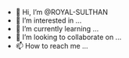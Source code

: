 - 👋 Hi, I’m @ROYAL-SULTHAN
- 👀 I’m interested in ...
- 🌱 I’m currently learning ...
- 💞️ I’m looking to collaborate on ...
- 📫 How to reach me ...

<!---
ROYAL-SULTHAN/ROYAL-SULTHAN is a ✨ special ✨ repository because its `README.md` (this file) appears on your GitHub profile.
You can click the Preview link to take a look at your changes.
--->
